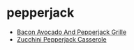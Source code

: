 # pepperjack

 * [Bacon Avocado And Pepperjack Grille](index/b/bacon-avocado-and-pepperjack-grille.json)
 * [Zucchini Pepperjack Casserole](index/z/zucchini-pepperjack-casserole.json)
